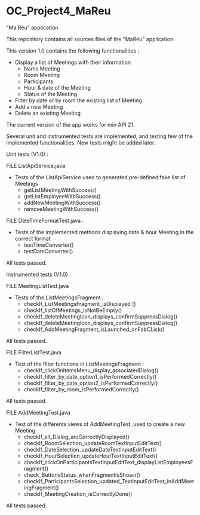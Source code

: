 # OC_Project4_MaReu

"Ma Réu" application

This repository contains all sources files of the "MaRéu" application. 

This version 1.0 contains the following functionalities :
- Display a list of Meetings with their information
  - Name Meeting
  - Room Meeting
  - Participants
  - Hour & date of the Meeting
  - Status of the Meeting
- Filter by date or by room the existing list of Meeting
- Add a new Meeting
- Delete an existing Meeting 

The current version of the app works for min API 21.

Several unit and instrumented tests are implemented, and testing few of the implemented functionalities. New tests
might be added later.

Unit tests (V1.0) :

FILE ListApiService.java 
- Tests of the ListApiService used to generated pre-defined fake list of Meetings
	- getListMeetingWithSuccess()
	- getListEmployeeWithSuccess()
	- addNewMeetingWithSuccess()
	- removeMeetingWithSuccess()
 
 FILE DateTimeFormatTest.java :
- Tests of the implemented methods displaying date & hour Meeting in the correct format 
	- testTimeConverter()
	- testDateConverter()
  
All tests passed. 

Instrumented tests (V1.0) :

FILE MeetingListTest.java 
- Tests of the ListMeetingsFragment :
	- checkIf_ListMeetingsFragment_isDisplayed ()
	- checkIf_listOfMeetings_isNotBeEmpty()
	- checkIf_deleteMeetingIcon_displays_confirmSuppressDialog()
	- checkIf_deleteMeetingIcon_displays_confirmSuppressDialog()
	- checkIf_AddMeetingFragment_isLaunched_onFabCLick()
 
All tests passed. 

FILE FilterListTest.java 
- Test of the filter functions in ListMeetingsFragment :
	- checkIf_clickOnItemsMenu_display_associatedDialog()
	- checkIf_filter_by_date_option1_isPerformedCorrectly()
	- checkIf_filter_by_date_option2_isPerformedCorrectly()
	- checkIf_filter_by_room_isPerformedCorrectly()

All tests passed. 

FILE AddMeetingTest.java
- Test of the differents views of AddMeetingTest, used to create a new Meeting
	- checkIf_all_Dialog_areCorrectlyDisplayed()
	- checkIf_RoomSelection_updateRoomTextInputEditText()
	- checkIf_DateSelection_updateDateTextInputEditText()
	- checkIf_HourSelection_updateHourTextInputEditText()
	- checkIf_clickOnParticipantsTextInputEditText_displayListEmployeesFragment()
	- check_ButtonsStatus_whenFragmentIsShown()
	- checkIf_ParticipantsSelection_updated_TextInputEditText_inAddMeetingFragment()
	- checkIf_MeetingCreation_isCorrectlyDone()
  
 All tests passed. 
